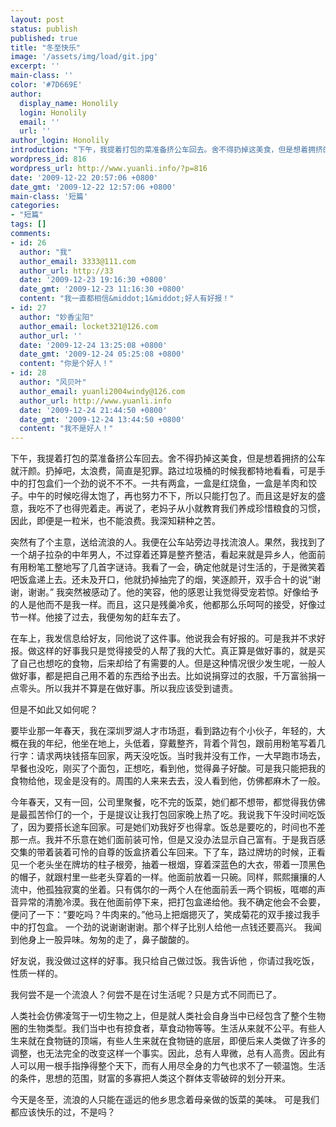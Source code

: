```yaml
---
layout: post
status: publish
published: true
title: "冬至快乐"
image: '/assets/img/load/git.jpg'
excerpt: ''
main-class: ''
color: '#7D669E'
author:
  display_name: Honolily
  login: Honolily
  email: ''
  url: ''
author_login: Honolily
introduction: "下午，我提着打包的菜准备挤公车回去。舍不得扔掉这美食，但是想着拥挤的公车就汗颜。扔掉吧，太浪费，简直是犯罪。路过垃圾桶的时候我都特地看看，可是手中的打包盒们一个劲的说不不不。一共有两盒，一盒是红烧鱼，一盒是羊肉和饺子。中午的时候吃得太饱了，再也努力不下，所以只能打包了。而且这是好友的盛意，我吃不了也得兜着走。再说了，老妈子从小就教育我们养成珍惜粮食的习惯，因此，即便是一粒米，也不能浪费。我深知耕种之苦。"
wordpress_id: 816
wordpress_url: http://www.yuanli.info/?p=816
date: '2009-12-22 20:57:06 +0800'
date_gmt: '2009-12-22 12:57:06 +0800'
main-class: '短篇'
categories:
- "短篇"
tags: []
comments:
- id: 26
  author: "我"
  author_email: 3333@111.com
  author_url: http://33
  date: '2009-12-23 19:16:30 +0800'
  date_gmt: '2009-12-23 11:16:30 +0800'
  content: "我一直都相信&middot;1&middot;好人有好报！"
- id: 27
  author: "妙香尘阳"
  author_email: locket321@126.com
  author_url: ''
  date: '2009-12-24 13:25:08 +0800'
  date_gmt: '2009-12-24 05:25:08 +0800'
  content: "你是个好人！"
- id: 28
  author: "风贝叶"
  author_email: yuanli2004windy@126.com
  author_url: http://www.yuanli.info
  date: '2009-12-24 21:44:50 +0800'
  date_gmt: '2009-12-24 13:44:50 +0800'
  content: "我不是好人！"
---
```

下午，我提着打包的菜准备挤公车回去。舍不得扔掉这美食，但是想着拥挤的公车就汗颜。扔掉吧，太浪费，简直是犯罪。路过垃圾桶的时候我都特地看看，可是手中的打包盒们一个劲的说不不不。一共有两盒，一盒是红烧鱼，一盒是羊肉和饺子。中午的时候吃得太饱了，再也努力不下，所以只能打包了。而且这是好友的盛意，我吃不了也得兜着走。再说了，老妈子从小就教育我们养成珍惜粮食的习惯，因此，即便是一粒米，也不能浪费。我深知耕种之苦。

突然有了个主意，送给流浪的人。我便在公车站旁边寻找流浪人。果然，我找到了一个胡子拉杂的中年男人，不过穿着还算是整齐整洁，看起来就是异乡人，他面前有用粉笔工整地写了几首字谜诗。我看了一会，确定他就是讨生活的，于是微笑着吧饭盒递上去。还未及开口，他就扔掉抽完了的烟，笑逐颜开，双手合十的说&ldquo;谢谢，谢谢。&rdquo; 我突然被感动了。他的笑容，他的感恩让我觉得受宠若惊。好像给予的人是他而不是我一样。而且，这只是残羹冷炙，他都那么乐呵呵的接受，好像过节一样。他接了过去，我便匆匆的赶车去了。

在车上，我发信息给好友，同他说了这件事。他说我会有好报的。可是我并不求好报。做这样的好事我只是觉得接受的人帮了我的大忙。真正算是做好事的，就是买了自己也想吃的食物，后来却给了有需要的人。但是这种情况很少发生呢，一般人做好事，都是把自己用不着的东西给予出去。比如说捐穿过的衣服，千万富翁捐一点零头。所以我并不算是在做好事。所以我应该受到谴责。

但是不如此又如何呢？

要毕业那一年春天，我在深圳罗湖人才市场逛，看到路边有个小伙子，年轻的，大概在我的年纪，他坐在地上，头低着，穿戴整齐，背着个背包，跟前用粉笔写着几行字：请求两块钱搭车回家，两天没吃饭。当时我并没有工作，一大早跑市场去，早餐也没吃，刚买了个面包，正想吃，看到他，觉得鼻子好酸。可是我只能把我的食物给他，现金是没有的。周围的人来来去去，没人看到他，仿佛都麻木了一般。

今年春天，又有一回，公司里聚餐，吃不完的饭菜，她们都不想带，都觉得我仿佛是最孤苦伶仃的一个，于是提议让我打包回家晚上热了吃。我说我下午没时间吃饭了，因为要搭长途车回家。可是她们劝我好歹也得拿。饭总是要吃的，时间也不差那一点。我并不乐意在她们面前装可怜，但是又没办法显示自己富有。于是我百感交集的带着装着可怜的自尊的饭盒挤着公车回来。下了车，路过牌坊的时候，正看见一个老头坐在牌坊的柱子根旁，抽着一根烟，穿着深蓝色的大衣，带着一顶黑色的帽子，就跟村里一些老头穿着的一样。他面前放着一只碗。同样，熙熙攘攘的人流中，他孤独寂寞的坐着。只有偶尔的一两个人在他面前丢一两个铜板，哐啷的声音异常的清脆冷漠。我在他面前停下来，把打包盒递给他。我不确定他会不会要，便问了一下：&ldquo;要吃吗？牛肉来的。&rdquo;他马上把烟摁灭了，笑成菊花的双手接过我手中的打包盒。 一个劲的说谢谢谢谢。那个样子比别人给他一点钱还要高兴。 我闻到他身上一股异味。匆匆的走了，鼻子酸酸的。

好友说，我没做过这样的好事。我只给自己做过饭。我告诉他 ，你请过我吃饭，性质一样的。

我何尝不是一个流浪人？何尝不是在讨生活呢？只是方式不同而已了。

人类社会仿佛凌驾于一切生物之上，但是就人类社会自身当中已经包含了整个生物圈的生物类型。我们当中也有掠食者，草食动物等等。生活从来就不公平。有些人生来就在食物链的顶端，有些人生来就在食物链的底层，即便后来人类做了许多的调整，也无法完全的改变这样一个事实。因此，总有人卑微，总有人高贵。因此有人可以用一根手指挣得整个天下，而有人用尽全身的力气也求不了一顿温饱。生活的条件，思想的范围，财富的多寡把人类这个群体支零破碎的划分开来。

今天是冬至，流浪的人只能在遥远的他乡思念着母亲做的饭菜的美味。 可是我们都应该快乐的过，不是吗？

